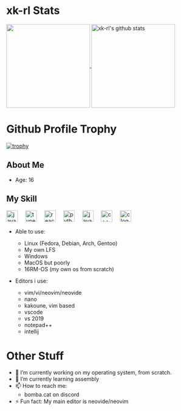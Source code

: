 # xk-rl Stats
  
  <a href="https://github.com/xk-rl" >
    <img align="center" src="https://github-readme-stats.vercel.app/api/top-langs/?username=xk-rl&hide=ASP.NET,jupyter%20notebook&count_private=false&theme=gruvbox&hide_border=true" height="220px" style="border: none !important;" />
  </a>
  <a href="https://github.com/xk-rl">
   <img align="center" src="https://github-readme-stats.vercel.app/api?username=xk-rl&count_private=true&hide=stars&show_icons=true&theme=gruvbox&line_height=27&hide_border=true" alt="xk-rl's github stats" height="220px" style="border: none !important;" />
  </a>

# Github Profile Trophy
[![trophy](https://github-profile-trophy.vercel.app/?username=xk-rl&theme=gruvbox&rank=-C,-?&margin-w=10&no-frame=true)](https://github.com/ryo-ma/github-profile-trophy)

## About Me
- Age: 16

## My Skill
<div align="left">

  <img src="https://cdn.jsdelivr.net/gh/devicons/devicon/icons/rust/rust-original.svg" height="30" alt="javascript logo"  />
  <img width="12" />
  <img src="https://cdn.jsdelivr.net/gh/devicons/devicon/icons/assembly/assembly-original.svg" height="30" alt="typescript logo"  />
  <img width="12" />
  <img src="https://cdn.jsdelivr.net/gh/devicons/devicon/icons/lua/lua-original.svg" height="30" alt="react logo"  />
  <img width="12" />
  <img src="https://cdn.jsdelivr.net/gh/devicons/devicon/icons/python/python-original.svg" height="30" alt="python logo"  />
  <img width="12" />
  <img src="https://cdn.jsdelivr.net/gh/devicons/devicon/icons/java/java-original.svg" height="30" alt="java logo" />
  <img width="12" />
  <img src="https://cdn.jsdelivr.net/gh/devicons/devicon/icons/cplusplus/cplusplus-original.svg" height="30" alt="c++ logo" />
  <img width="12" />
  <img src="https://cdn.jsdelivr.net/gh/devicons/devicon/icons/c/c-original.svg" height="30" alt="c logo" />
</div>

- Able to use:
  - Linux (Fedora, Debian, Arch, Gentoo)
  - My own LFS
  - Windows
  - MacOS but poorly
  - 16RM-OS (my own os from scratch)

- Editors i use:
  - vim/vi/neovim/neovide
  - nano
  - kakoune, vim based
  - vscode
  - vs 2019
  - notepad++
  - intellij
# Other Stuff
- 🔭 I’m currently working on my operating system, from scratch.
- 🌱 I’m currently learning assembly
- 📫 How to reach me:
  - bomba.cat on discord
- ⚡ Fun fact: My main editor is neovide/neovim
